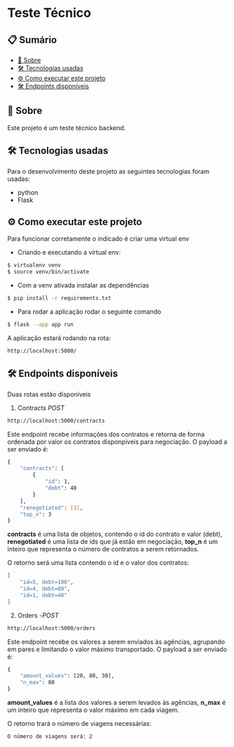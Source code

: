 # Teste Técnico

## 📋 Sumário
- [📖 Sobre](#-sobre)
- [🛠 Tecnologias usadas](#-tecnologias-usadas)
- [⚙ Como executar este projeto](#-como-executar-este-projeto)
- [🛠 Endpoints disponíveis](#-endpoints-disponíveis)

## 📖 Sobre
Este projeto é um teste técnico backend.

## 🛠 Tecnologias usadas
Para o desenvolvimento deste projeto as seguintes tecnologias foram usadas:

- python
- Flask

## ⚙ Como executar este projeto
Para funcionar corretamente o indicado é criar uma virtual env

- Criando e executando a virtual env:
``` bash
$ virtualenv venv
$ source venv/bin/activate 
```
- Com a venv ativada instalar as dependências
``` bash
$ pip install -r requirements.txt  
```
- Para rodar a aplicação rodar o seguinte comando
``` bash
$ flask --app app run
```

A aplicação estará rodando na rota:
``` bash
http://localhost:5000/
```

## 🛠 Endpoints disponíveis
Duas rotas estão disponíveis
1. Contracts *POST*
``` bash
http://localhost:5000/contracts
```
Este endpoint recebe informações dos contratos e retorna de forma ordenada por valor os contratos disponpiveis para negociação. O payload a ser enviado é:
``` bash
{
    "contracts": [
        {
            "id": 1,
            "debt": 40
        }
    ],
    "renegotiated": [3],
    "top_n": 3
}
```
**contracts** é uma lista de objetos, contendo o id do contrato e valor (debt), **renegotiated** é uma lista de ids que já estão em negociação, **top_n** é um inteiro que representa o número de contratos a serem retornados.

O retorno será uma lista contendo o id e o valor dos contratos:
``` bash
[
    "id=5, debt=100",
    "id=4, debt=80",
    "id=1, debt=40"
]
```
2. Orders -*POST*
``` bash
http://localhost:5000/orders
```
Este endpoint recebe os valores a serem enviados às agências, agrupando em pares e limitando o valor máximo transportado. O payload a ser enviado é:
``` bash
{
    "amount_values": [20, 80, 30],
    "n_max": 80
}
```
**amount_values** é a lista dos valores a serem levados às agências, **n_max** é um inteiro que representa o valor máximo em cada viagem.

O retorno trará o número de viagens necessárias:
``` bash
O número de viagens será: 2
```
